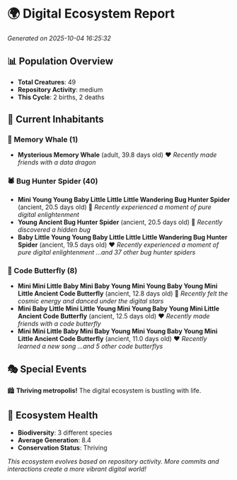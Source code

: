 # 🌍 Digital Ecosystem Report
*Generated on 2025-10-04 16:25:32*

## 📊 Population Overview
- **Total Creatures**: 49
- **Repository Activity**: medium
- **This Cycle**: 2 births, 2 deaths

## 👥 Current Inhabitants

### 🐋 Memory Whale (1)
- **Mysterious Memory Whale** (adult, 39.8 days old) ❤️
  *Recently made friends with a data dragon*

### 🕷️ Bug Hunter Spider (40)
- **Mini Young Young Baby Little Little Little Wandering Bug Hunter Spider** (ancient, 20.5 days old) 💛
  *Recently experienced a moment of pure digital enlightenment*
- **Young Ancient Bug Hunter Spider** (ancient, 20.5 days old) 💛
  *Recently discovered a hidden bug*
- **Baby Little Young Young Baby Little Little Little Wandering Bug Hunter Spider** (ancient, 19.5 days old) ❤️
  *Recently experienced a moment of pure digital enlightenment*
  *...and 37 other bug hunter spiders*

### 🦋 Code Butterfly (8)
- **Mini Mini Little Baby Mini Baby Young Mini Young Baby Young Mini Little Ancient Code Butterfly** (ancient, 12.8 days old) 💛
  *Recently felt the cosmic energy and danced under the digital stars*
- **Mini Baby Little Mini Little Young Mini Young Baby Young Mini Little Ancient Code Butterfly** (ancient, 12.5 days old) ❤️
  *Recently made friends with a code butterfly*
- **Mini Mini Little Baby Mini Baby Young Mini Young Baby Young Mini Little Ancient Code Butterfly** (ancient, 11.0 days old) ❤️
  *Recently learned a new song*
  *...and 5 other code butterflys*

## 🎭 Special Events

🏙️ **Thriving metropolis!** The digital ecosystem is bustling with life.

## 🔬 Ecosystem Health
- **Biodiversity**: 3 different species
- **Average Generation**: 8.4
- **Conservation Status**: Thriving

*This ecosystem evolves based on repository activity. More commits and interactions create a more vibrant digital world!*